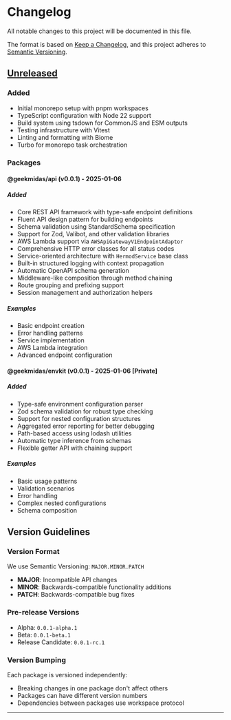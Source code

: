 # Changelog

All notable changes to this project will be documented in this file.

The format is based on [Keep a Changelog](https://keepachangelog.com/en/1.1.0/),
and this project adheres to [Semantic Versioning](https://semver.org/spec/v2.0.0.html).

## [Unreleased]

### Added
- Initial monorepo setup with pnpm workspaces
- TypeScript configuration with Node 22 support
- Build system using tsdown for CommonJS and ESM outputs
- Testing infrastructure with Vitest
- Linting and formatting with Biome
- Turbo for monorepo task orchestration

### Packages

#### @geekmidas/api (v0.0.1) - 2025-01-06

##### Added
- Core REST API framework with type-safe endpoint definitions
- Fluent API design pattern for building endpoints
- Schema validation using StandardSchema specification
- Support for Zod, Valibot, and other validation libraries
- AWS Lambda support via `AWSApiGatewayV1EndpointAdaptor`
- Comprehensive HTTP error classes for all status codes
- Service-oriented architecture with `HermodService` base class
- Built-in structured logging with context propagation
- Automatic OpenAPI schema generation
- Middleware-like composition through method chaining
- Route grouping and prefixing support
- Session management and authorization helpers

##### Examples
- Basic endpoint creation
- Error handling patterns
- Service implementation
- AWS Lambda integration
- Advanced endpoint configuration

#### @geekmidas/envkit (v0.0.1) - 2025-01-06 [Private]

##### Added
- Type-safe environment configuration parser
- Zod schema validation for robust type checking
- Support for nested configuration structures
- Aggregated error reporting for better debugging
- Path-based access using lodash utilities
- Automatic type inference from schemas
- Flexible getter API with chaining support

##### Examples
- Basic usage patterns
- Validation scenarios
- Error handling
- Complex nested configurations
- Schema composition

## Version Guidelines

### Version Format
We use Semantic Versioning: `MAJOR.MINOR.PATCH`

- **MAJOR**: Incompatible API changes
- **MINOR**: Backwards-compatible functionality additions
- **PATCH**: Backwards-compatible bug fixes

### Pre-release Versions
- Alpha: `0.0.1-alpha.1`
- Beta: `0.0.1-beta.1`
- Release Candidate: `0.0.1-rc.1`

### Version Bumping
Each package is versioned independently:
- Breaking changes in one package don't affect others
- Packages can have different version numbers
- Dependencies between packages use workspace protocol

---

[Unreleased]: https://github.com/geekmidas/toolbox/compare/v0.0.1...HEAD